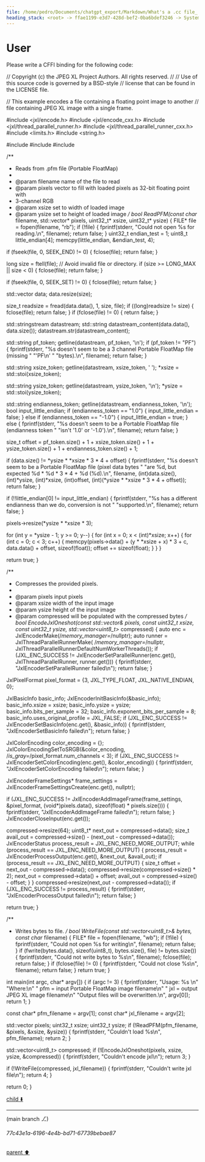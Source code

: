 ```yaml
---
file: /home/pedro/Documents/chatgpt_export/Markdown/What's a .cc file_.md
heading_stack: <root> -> ffae1199-e3d7-428d-bef2-0ba6bdef3246 -> System -> 7fc83a87-2a74-4a2a-b7b7-70ee3febc9b6 -> System -> aaa2d2a3-eb22-4a1a-8055-b0dcebc34ecf -> User -> 4172cd3e-c949-4ea5-b502-f16fd8f33ffc -> Assistant -> aaa244ab-682a-4ecb-856a-c9d2751f02b9 -> User
---
```

# User

Please write a CFFI binding for the following code:

// Copyright (c) the JPEG XL Project Authors. All rights reserved.
//
// Use of this source code is governed by a BSD-style
// license that can be found in the LICENSE file.

// This example encodes a file containing a floating point image to another
// file containing JPEG XL image with a single frame.

#include <jxl/encode.h>
#include <jxl/encode_cxx.h>
#include <jxl/thread_parallel_runner.h>
#include <jxl/thread_parallel_runner_cxx.h>
#include <limits.h>
#include <string.h>

#include <sstream>
#include <string>
#include <vector>

/**
 * Reads from .pfm file (Portable FloatMap)
 *
 * @param filename name of the file to read
 * @param pixels vector to fill with loaded pixels as 32-bit floating point with
 * 3-channel RGB
 * @param xsize set to width of loaded image
 * @param ysize set to height of loaded image
 */
bool ReadPFM(const char* filename, std::vector<float>* pixels, uint32_t* xsize,
             uint32_t* ysize) {
  FILE* file = fopen(filename, "rb");
  if (!file) {
    fprintf(stderr, "Could not open %s for reading.\n", filename);
    return false;
  }
  uint32_t endian_test = 1;
  uint8_t little_endian[4];
  memcpy(little_endian, &endian_test, 4);

  if (fseek(file, 0, SEEK_END) != 0) {
    fclose(file);
    return false;
  }

  long size = ftell(file);
  // Avoid invalid file or directory.
  if (size >= LONG_MAX || size < 0) {
    fclose(file);
    return false;
  }

  if (fseek(file, 0, SEEK_SET) != 0) {
    fclose(file);
    return false;
  }

  std::vector<char> data;
  data.resize(size);

  size_t readsize = fread(data.data(), 1, size, file);
  if ((long)readsize != size) {
    fclose(file);
    return false;
  }
  if (fclose(file) != 0) {
    return false;
  }

  std::stringstream datastream;
  std::string datastream_content(data.data(), data.size());
  datastream.str(datastream_content);

  std::string pf_token;
  getline(datastream, pf_token, '\n');
  if (pf_token != "PF") {
    fprintf(stderr,
            "%s doesn't seem to be a 3 channel Portable FloatMap file (missing "
            "'PF\\n' "
            "bytes).\n",
            filename);
    return false;
  }

  std::string xsize_token;
  getline(datastream, xsize_token, ' ');
  *xsize = std::stoi(xsize_token);

  std::string ysize_token;
  getline(datastream, ysize_token, '\n');
  *ysize = std::stoi(ysize_token);

  std::string endianness_token;
  getline(datastream, endianness_token, '\n');
  bool input_little_endian;
  if (endianness_token == "1.0") {
    input_little_endian = false;
  } else if (endianness_token == "-1.0") {
    input_little_endian = true;
  } else {
    fprintf(stderr,
            "%s doesn't seem to be a Portable FloatMap file (endianness token "
            "isn't '1.0' or '-1.0').\n",
            filename);
    return false;
  }

  size_t offset = pf_token.size() + 1 + xsize_token.size() + 1 +
                  ysize_token.size() + 1 + endianness_token.size() + 1;

  if (data.size() != *ysize * *xsize * 3 * 4 + offset) {
    fprintf(stderr,
            "%s doesn't seem to be a Portable FloatMap file (pixel data bytes "
            "are %d, but expected %d * %d * 3 * 4 + %d (%d).\n",
            filename, (int)data.size(), (int)*ysize, (int)*xsize, (int)offset,
            (int)(*ysize * *xsize * 3 * 4 + offset));
    return false;
  }

  if (!!little_endian[0] != input_little_endian) {
    fprintf(stderr,
            "%s has a different endianness than we do, conversion is not "
            "supported.\n",
            filename);
    return false;
  }

  pixels->resize(*ysize * *xsize * 3);

  for (int y = *ysize - 1; y >= 0; y--) {
    for (int x = 0; x < (int)*xsize; x++) {
      for (int c = 0; c < 3; c++) {
        memcpy(pixels->data() + (y * *xsize + x) * 3 + c, data.data() + offset,
               sizeof(float));
        offset += sizeof(float);
      }
    }
  }

  return true;
}

/**
 * Compresses the provided pixels.
 *
 * @param pixels input pixels
 * @param xsize width of the input image
 * @param ysize height of the input image
 * @param compressed will be populated with the compressed bytes
 */
bool EncodeJxlOneshot(const std::vector<float>& pixels, const uint32_t xsize,
                      const uint32_t ysize, std::vector<uint8_t>* compressed) {
  auto enc = JxlEncoderMake(/*memory_manager=*/nullptr);
  auto runner = JxlThreadParallelRunnerMake(
      /*memory_manager=*/nullptr,
      JxlThreadParallelRunnerDefaultNumWorkerThreads());
  if (JXL_ENC_SUCCESS != JxlEncoderSetParallelRunner(enc.get(),
                                                     JxlThreadParallelRunner,
                                                     runner.get())) {
    fprintf(stderr, "JxlEncoderSetParallelRunner failed\n");
    return false;
  }

  JxlPixelFormat pixel_format = {3, JXL_TYPE_FLOAT, JXL_NATIVE_ENDIAN, 0};

  JxlBasicInfo basic_info;
  JxlEncoderInitBasicInfo(&basic_info);
  basic_info.xsize = xsize;
  basic_info.ysize = ysize;
  basic_info.bits_per_sample = 32;
  basic_info.exponent_bits_per_sample = 8;
  basic_info.uses_original_profile = JXL_FALSE;
  if (JXL_ENC_SUCCESS != JxlEncoderSetBasicInfo(enc.get(), &basic_info)) {
    fprintf(stderr, "JxlEncoderSetBasicInfo failed\n");
    return false;
  }

  JxlColorEncoding color_encoding = {};
  JxlColorEncodingSetToSRGB(&color_encoding,
                            /*is_gray=*/pixel_format.num_channels < 3);
  if (JXL_ENC_SUCCESS !=
      JxlEncoderSetColorEncoding(enc.get(), &color_encoding)) {
    fprintf(stderr, "JxlEncoderSetColorEncoding failed\n");
    return false;
  }

  JxlEncoderFrameSettings* frame_settings =
      JxlEncoderFrameSettingsCreate(enc.get(), nullptr);

  if (JXL_ENC_SUCCESS !=
      JxlEncoderAddImageFrame(frame_settings, &pixel_format,
                              (void*)pixels.data(),
                              sizeof(float) * pixels.size())) {
    fprintf(stderr, "JxlEncoderAddImageFrame failed\n");
    return false;
  }
  JxlEncoderCloseInput(enc.get());

  compressed->resize(64);
  uint8_t* next_out = compressed->data();
  size_t avail_out = compressed->size() - (next_out - compressed->data());
  JxlEncoderStatus process_result = JXL_ENC_NEED_MORE_OUTPUT;
  while (process_result == JXL_ENC_NEED_MORE_OUTPUT) {
    process_result = JxlEncoderProcessOutput(enc.get(), &next_out, &avail_out);
    if (process_result == JXL_ENC_NEED_MORE_OUTPUT) {
      size_t offset = next_out - compressed->data();
      compressed->resize(compressed->size() * 2);
      next_out = compressed->data() + offset;
      avail_out = compressed->size() - offset;
    }
  }
  compressed->resize(next_out - compressed->data());
  if (JXL_ENC_SUCCESS != process_result) {
    fprintf(stderr, "JxlEncoderProcessOutput failed\n");
    return false;
  }

  return true;
}

/**
 * Writes bytes to file.
 */
bool WriteFile(const std::vector<uint8_t>& bytes, const char* filename) {
  FILE* file = fopen(filename, "wb");
  if (!file) {
    fprintf(stderr, "Could not open %s for writing\n", filename);
    return false;
  }
  if (fwrite(bytes.data(), sizeof(uint8_t), bytes.size(), file) !=
      bytes.size()) {
    fprintf(stderr, "Could not write bytes to %s\n", filename);
    fclose(file);
    return false;
  }
  if (fclose(file) != 0) {
    fprintf(stderr, "Could not close %s\n", filename);
    return false;
  }
  return true;
}

int main(int argc, char* argv[]) {
  if (argc != 3) {
    fprintf(stderr,
            "Usage: %s <pfm> <jxl>\n"
            "Where:\n"
            "  pfm = input Portable FloatMap image filename\n"
            "  jxl = output JPEG XL image filename\n"
            "Output files will be overwritten.\n",
            argv[0]);
    return 1;
  }

  const char* pfm_filename = argv[1];
  const char* jxl_filename = argv[2];

  std::vector<float> pixels;
  uint32_t xsize;
  uint32_t ysize;
  if (!ReadPFM(pfm_filename, &pixels, &xsize, &ysize)) {
    fprintf(stderr, "Couldn't load %s\n", pfm_filename);
    return 2;
  }

  std::vector<uint8_t> compressed;
  if (!EncodeJxlOneshot(pixels, xsize, ysize, &compressed)) {
    fprintf(stderr, "Couldn't encode jxl\n");
    return 3;
  }

  if (!WriteFile(compressed, jxl_filename)) {
    fprintf(stderr, "Couldn't write jxl file\n");
    return 4;
  }

  return 0;
}

[child ⬇️](#77c43e1a-6196-4e4b-bd71-67739bebae87)

---

(main branch ⎇)
###### 77c43e1a-6196-4e4b-bd71-67739bebae87
[parent ⬆️](#aaa244ab-682a-4ecb-856a-c9d2751f02b9)
